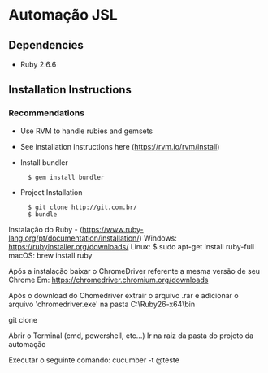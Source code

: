 # Automação JSL

## Dependencies

* Ruby 2.6.6

## Installation Instructions

### Recommendations

* Use RVM to handle rubies and gemsets

 * See installation instructions here (https://rvm.io/rvm/install)

* Install bundler

        $ gem install bundler

* Project Installation

        $ git clone http://git.com.br/
        $ bundle

Instalação do Ruby - (https://www.ruby-lang.org/pt/documentation/installation/)
Windows: https://rubyinstaller.org/downloads/
Linux: $ sudo apt-get install ruby-full
macOS: brew install ruby

Após a instalação baixar o ChromeDriver referente a mesma versão de seu Chrome
Em: https://chromedriver.chromium.org/downloads

Após o download do Chomedriver extrair  o arquivo .rar e adicionar o arquivo 'chromedriver.exe' na pasta C:\Ruby26-x64\bin

git clone

Abrir o Terminal (cmd, powershell, etc...)
Ir na raiz da pasta do projeto da automação

Executar o seguinte comando: cucumber -t @teste


